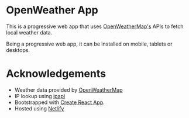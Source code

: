 # OpenWeather App

This is a progressive web app that uses [OpenWeatherMap's](https://openweathermap.org/) APIs to fetch local weather data.

Being a progressive web app, it can be installed on mobile, tablets or desktops.

# Acknowledgements

- Weather data provided by [OpenWeatherMap](https://openweathermap.org/)
- IP lookup using [ipapi](https://ipapi.co/)
- Bootstrapped with [Create React App](https://github.com/facebook/create-react-app).
- Hosted using [Netlify](https://www.netlify.com/)